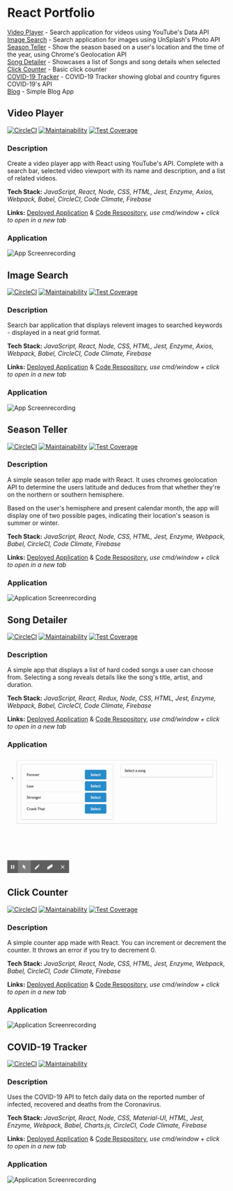 # React Portfolio

[Video Player](#video-player) - Search application for videos using YouTube's Data API <br>
[Image Search](#image-search) - Search application for images using UnSplash's Photo API <br>
[Season Teller](#season-teller) - Show the season based on a user's location and the time of the year, using Chrome's Geolocation API <br>
[Song Detailer](#song-detailer) - Showcases a list of Songs and song details when selected <br>
[Click Counter](#click-counter) - Basic click counter <br>
[COVID-19 Tracker](#covid-19-tracker) - COVID-19 Tracker showing global and country figures COVID-19's API <br>
[Blog](#) - Simple Blog App <br>


## <a name="video-player">Video Player</a>

[![CircleCI](https://circleci.com/gh/BenSheridanEdwards/Video_Player_React.svg?style=svg)](https://circleci.com/gh/BenSheridanEdwards/Video_Player_React)
[![Maintainability](https://api.codeclimate.com/v1/badges/4a8e0904f2d65896aa53/maintainability)](https://codeclimate.com/github/BenSheridanEdwards/Video_Player_React/maintainability)
[![Test Coverage](https://api.codeclimate.com/v1/badges/4a8e0904f2d65896aa53/test_coverage)](https://codeclimate.com/github/BenSheridanEdwards/Video_Player_React/test_coverage)

### Description

Create a video player app with React using YouTube's API. Complete with a search bar, selected video viewport with its name and description, and a list of related videos.

**Tech Stack:** *JavaScript, React, Node, CSS, HTML, Jest, Enzyme, Axios, Webpack, Babel, CircleCI, Code Climate, Firebase*

**Links:** [Deployed Application](https://video-player-react-273018.web.app/) & [Code Respository](https://github.com/BenSheridanEdwards/Video_Player_React),
*use cmd/window + click to open in a new tab*

### Application

![App Screenrecording](https://github.com/BenSheridanEdwards/Video_Player_React/blob/master/images/Application_Showcase/Gifs/VideoPlayer-React-Application-Large.gif)

## <a name="image-search">Image Search</a>

[![CircleCI](https://circleci.com/gh/BenSheridanEdwards/Image_Search_React.svg?style=svg)](https://circleci.com/gh/BenSheridanEdwards/Image_Search_React)
[![Maintainability](https://api.codeclimate.com/v1/badges/b9693bc778487be5ee6e/maintainability)](https://codeclimate.com/github/BenSheridanEdwards/Image_Search_React/maintainability)
[![Test Coverage](https://api.codeclimate.com/v1/badges/b9693bc778487be5ee6e/test_coverage)](https://codeclimate.com/github/BenSheridanEdwards/Image_Search_React/test_coverage)

### Description

Search bar application that displays relevent images to searched keywords - displayed in a neat grid format.

**Tech Stack:** *JavaScript, React, Node, CSS, HTML, Jest, Enzyme, Axios, Webpack, Babel, CircleCI, Code Climate, Firebase*

**Links:** [Deployed Application](https://image-search-react.web.app/) & [Code Respository](https://github.com/BenSheridanEdwards/Image_Search_React),
*use cmd/window + click to open in a new tab*

### Application

![App Screenrecording](https://github.com/BenSheridanEdwards/Image_Search_React/blob/master/media/ImageSearch-AppShowcase.gif)

## <a name="season-teller">Season Teller</a>

[![CircleCI](https://circleci.com/gh/BenSheridanEdwards/Season_Teller_React.svg?style=svg)](https://circleci.com/gh/BenSheridanEdwards/Season_Teller_React) 
[![Maintainability](https://api.codeclimate.com/v1/badges/ab6fc16585a960fdfadb/maintainability)](https://codeclimate.com/github/BenSheridanEdwards/Season_Teller_React/maintainability) 
[![Test Coverage](https://api.codeclimate.com/v1/badges/ab6fc16585a960fdfadb/test_coverage)](https://codeclimate.com/github/BenSheridanEdwards/Season_Teller_React/test_coverage)

### Description

A simple season teller app made with React. It uses chromes geolocation API to determine the users latitude and deduces from that whether they're on the northern or southern hemisphere. 

Based on the user's hemisphere and present calendar month, the app will display one of two possible pages, indicating their location's season is summer or winter.

**Tech Stack:** *JavaScript, React, Node, CSS, HTML, Jest, Enzyme, Webpack, Babel, CircleCI, Code Climate, Firebase*

**Links:** [Deployed Application](https://season-teller-react.web.app/) & [Code Respository](https://github.com/BenSheridanEdwards/Season_Teller_React),
*use cmd/window + click to open in a new tab*

### Application

![Application Screenrecording](https://github.com/BenSheridanEdwards/Season_Teller_React/blob/master/media/SeasonTeller-AppShowcase.gif)

## <a name="song-detailer">Song Detailer</a>

[![CircleCI](https://circleci.com/gh/BenSheridanEdwards/Song_Detailer_React.svg?style=svg)](https://circleci.com/gh/BenSheridanEdwards/Song_Detailer_React)
[![Maintainability](https://api.codeclimate.com/v1/badges/927be19b769a8cc8fa03/maintainability)](https://codeclimate.com/github/BenSheridanEdwards/Song_Detailer_React/maintainability)
[![Test Coverage](https://api.codeclimate.com/v1/badges/927be19b769a8cc8fa03/test_coverage)](https://codeclimate.com/github/BenSheridanEdwards/Song_Detailer_React/test_coverage)

### Description

A simple app that displays a list of hard coded songs a user can choose from. Selecting a song reveals details like the song's title, artist, and duration. 

**Tech Stack:** *JavaScript, React, Redux, Node, CSS, HTML, Jest, Enzyme, Webpack, Babel, CircleCI, Code Climate, Firebase*

**Links:** [Deployed Application](https://song-detailer-react.web.app/) & [Code Respository](https://github.com/BenSheridanEdwards/Song_Detailer_React),
*use cmd/window + click to open in a new tab*

### Application

![App Screenrecording](https://github.com/BenSheridanEdwards/Song_Detailer_React/blob/master/media/Showcase/SongDetailer-AppShowcase.gif)

## <a name="click-counter">Click Counter</a>

[![CircleCI](https://circleci.com/gh/BenSheridanEdwards/Click_Counter_React.svg?style=svg)](https://circleci.com/gh/BenSheridanEdwards/Click_Counter_React)
[![Maintainability](https://api.codeclimate.com/v1/badges/32d8f217be4f246461fa/maintainability)](https://codeclimate.com/github/BenSheridanEdwards/Click_Counter_React/maintainability)
[![Test Coverage](https://api.codeclimate.com/v1/badges/32d8f217be4f246461fa/test_coverage)](https://codeclimate.com/github/BenSheridanEdwards/Click_Counter_React/test_coverage)

### Description

A simple counter app made with React. You can increment or decrement the counter. It throws an error if you try to decrement 0.

**Tech Stack:** *JavaScript, React, Node, CSS, HTML, Jest, Enzyme, Webpack, Babel, CircleCI, Code Climate, Firebase*

**Links:** [Deployed Application](https://click-counter-react.web.app/) & [Code Respository](https://github.com/BenSheridanEdwards/Click_Counter_React),
*use cmd/window + click to open in a new tab*

### Application

![Application Screenrecording](https://github.com/BenSheridanEdwards/Click_Counter_React/blob/master/media/ClickCounter-AppShowcaseGif.gif)

## <a name="covid-19-tracker">COVID-19 Tracker</a>

[![CircleCI](https://circleci.com/gh/BenSheridanEdwards/COVID-19_Tracker_React.svg?style=svg)](https://circleci.com/gh/BenSheridanEdwards/COVID-19_Tracker_React)
[![Maintainability](https://api.codeclimate.com/v1/badges/bbd52586d925b63f9ea2/maintainability)](https://codeclimate.com/github/BenSheridanEdwards/COVID-19_Tracker_React/maintainability)

### Description

Uses the COVID-19 API to fetch daily data on the reported number of infected, recovered and deaths from the Coronavirus. 

**Tech Stack:** *JavaScript, React, Node, CSS, Material-UI, HTML, Jest, Enzyme, Webpack, Babel, Charts.js, CircleCI, Code Climate, Firebase*

**Links:** [Deployed Application](https://covid-19-tracker-react.web.app/) & [Code Respository](https://github.com/BenSheridanEdwards/COVID-19_Tracker_React),
*use cmd/window + click to open in a new tab*

### Application

![Application Screenrecording](https://github.com/BenSheridanEdwards/COVID-19_Tracker_React/blob/master/src/images/AppShowcase-COVID-19-Tracker.gif)
